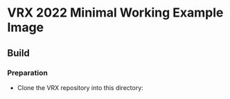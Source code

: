 # VRX 2022 Minimal Working Example Image

## Build

### Preparation
* Clone the VRX repository into this directory:

